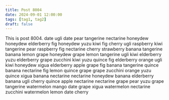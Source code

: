 ```yaml
---
title: Post 8004
date: 2024-09-01 12:00:00
tags: [tag1, tag2]
draft: false
---
```

This is post 8004.
date
ugli
date
pear
tangerine
nectarine
honeydew
honeydew
elderberry
fig
honeydew
yuzu
kiwi
fig
cherry
ugli
raspberry
kiwi
tangerine
pear
raspberry
fig
nectarine
cherry
strawberry
banana
tangerine
banana
lemon
grape
honeydew
grape
lemon
tangerine
ugli
kiwi
elderberry
yuzu
elderberry
grape
zucchini
kiwi
yuzu
quince
fig
elderberry
orange
ugli
kiwi
honeydew
xigua
elderberry
apple
grape
fig
banana
tangerine
quince
banana
nectarine
fig
lemon
quince
grape
grape
zucchini
orange
yuzu
quince
xigua
banana
nectarine
nectarine
honeydew
banana
elderberry
banana
ugli
cherry
quince
apple
nectarine
nectarine
grape
pear
yuzu
grape
tangerine
watermelon
mango
date
grape
xigua
watermelon
nectarine
zucchini
watermelon
lemon
date
cherry
